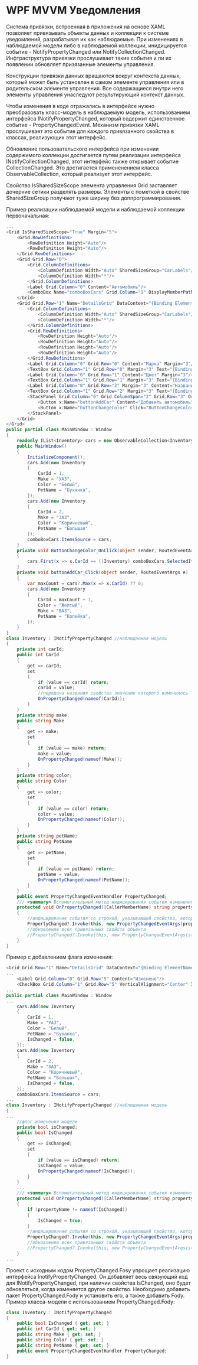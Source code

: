 # WPF MVVM Уведомления

Система привязки, встроенная в приложения на основе XAML позволяет привязывать объекты данных и коллекции к системе уведомлений, разрабатывая их как наблюдаемые. При изменениях в наблюдаемой модели либо в наблюдаемой коллекции, инидицируется событие - NotifyPropertyChanged или NotifyCollectionChanged. Инфтраструктура привязки прослушивает такие события и пи их появлении обновляет призязанные элементы управления.

Конструкции привязки данных вращаются вокруг контекста данных, который может быть установлен в самом элементе управления или в родительском элементе управления. Все содержащиеся внутри него элементы управления унаследуют результирующий контекст данных.

Чтобы изменения в коде отражались в интерфейсе нужно преобразовать класс-модель в наблюдаемую модель, использованием интерфейса INotifyPropertyChanged, который содержит единственное событие - PropertyChangedEvent. Механизм привязки XAML прослушивает это событие для каждого привязанного свойства в классах, реализующих этот интерфейс.

Обновление пользовательского интерфейса при изменении содержимого коллекции достигается путем реализации интерфейса INotifyCollectionChanged, этот интерфейс также открывает событие CollectionChanged. Это достигается примененением класса ObservableCollection<T>, который реализует этот интерфейс.

Свойство IsSharedSizeScope элемента управления Grid заставляет дочерние сетики разделять размеры. Элементы с пометкой в свойстве SharedSizeGroup получают туже ширину без доппрограммирования.

Пример реализации наблюдаемой модели и наблюдаемой коллекции первоначальная:
```csharp
...
<Grid IsSharedSizeScope="True" Margin="5">
    <Grid.RowDefinitions>
        <RowDefinition Height="Auto"/>
        <RowDefinition Height="Auto"/>
    </Grid.RowDefinitions>
    <Grid Grid.Row="0">
        <Grid.ColumnDefinitions>
            <ColumnDefinition Width="Auto" SharedSizeGroup="CarLabels"/>
            <ColumnDefinition Width="*"/>
        </Grid.ColumnDefinitions>
        <Label Grid.Column="0" Content="Автомобиль"/>
        <ComboBox Name="comboBoxCars" Grid.Column="1" DisplayMemberPath="PetName"/>
    </Grid>
    <Grid Grid.Row="1" Name="DetailsGrid" DataContext="{Binding ElementName=comboBoxCars, Path=SelectedItem}">
        <Grid.ColumnDefinitions>
            <ColumnDefinition Width="Auto" SharedSizeGroup="CarLabels"/>
            <ColumnDefinition Width="*"/>
        </Grid.ColumnDefinitions>
        <Grid.RowDefinitions>
            <RowDefinition Height="Auto"/>
            <RowDefinition Height="Auto"/>
            <RowDefinition Height="Auto"/>
            <RowDefinition Height="Auto"/>
        </Grid.RowDefinitions>
        <Label Grid.Column="0" Grid.Row="0" Content="Марка" Margin="3"/>
        <TextBox Grid.Column="1" Grid.Row="0" Margin="3" Text="{Binding Path=Make}"/>
        <Label Grid.Column="0" Grid.Row="1" Content="Цвет" Margin="3"/>
        <TextBox Grid.Column="1" Grid.Row="1" Margin="3" Text="{Binding Path=Color}"/>
        <Label Grid.Column="0" Grid.Row="2" Margin="3" Content="Название"/>
        <TextBox Grid.Column="1" Grid.Row="2" Margin="3" Text="{Binding Path=PetName}"/>
        <StackPanel Grid.Column="0" Grid.ColumnSpan="2" Grid.Row="3" Orientation="Horizontal" HorizontalAlignment="Right">
            <Button x:Name="buttonAddCar" Content="Добавить автомобиль" Margin="5" Padding="4, 2" Click="buttonAddCar_Click"/>
            <Button x:Name="buttonChangeColor" Click="ButtonChangeColor_OnClick" Content="Изменить цвет" Margin="5" Padding="4, 2"/>
        </StackPanel>
    </Grid>
</Grid>
public partial class MainWindow : Window
{
    readonly IList<Inventory> cars = new ObservableCollection<Inventory>(); //наблюдаемая коллекция
    public MainWindow()
    {
        InitializeComponent();
        cars.Add(new Inventory
        {
            CarId = 1,
            Make = "УАЗ",
            Color = "Белый",
            PetName = "Буханка",
        });
        cars.Add(new Inventory
        {
            CarId = 2,
            Make = "ЗАЗ",
            Color = "Коричневый",
            PetName = "Большая"
        });
        comboBoxCars.ItemsSource = cars;
    }
    private void ButtonChangeColor_OnClick(object sender, RoutedEventArgs e)
    {
        cars.First(x => x.CarId == ((Inventory) comboBoxCars.SelectedItem)?.CarId).Color = "Pink";
    }
    private void buttonAddCar_Click(object sender, RoutedEventArgs e)
    {
        var maxCount = cars?.Max(x => x.CarId) ?? 0;
        cars.Add(new Inventory
        {
            CarId = maxCount + 1,
            Color = "Желтый",
            Make = "ВАЗ",
            PetName = "Копейка",
        });
    }
}
class Inventory : INotifyPropertyChanged //наблюдаемая модель
{
    private int carId;
    public int CarId
    {
        get => carId;
        set
        {
            if (value == carId) return;
            carId = value;
            //передача названия свойства значение которого изменилось
            OnPropertyChanged(nameof(CarId));
        }
    }
    private string make;
    public string Make
    {
        get => make;
        set
        {
            if (value == make) return;
            make = value;
            OnPropertyChanged(nameof(Make));
        }
    }
    private string color;
    public string Color
    {
        get => color;
        set
        {
            if (value == color) return;
            color = value;
            OnPropertyChanged(nameof(Color));
        }
    }
    private string petName;
    public string PetName
    {
        get => petName;
        set
        {
            if (value == petName) return;
            petName = value;
            OnPropertyChanged(nameof(PetName));
        }
    }
    public event PropertyChangedEventHandler PropertyChanged;
    /// <summary> Вспомогательный метод индицирования события изменения свойства </summary>
    protected void OnPropertyChanged([CallerMemberName] string propertyName = "")
    {
        //индицирование события со строкой, указывающей свойство, которое было изменено и нуждается в обновлении
        PropertyChanged?.Invoke(this, new PropertyChangedEventArgs(propertyName));
        //обновление всех привязанных свойств объекта
        //PropertyChanged?.Invoke(this, new PropertyChangedEventArgs(string.Empty));
    }
}
```
Пример с добавлением флага изменения:
```csharp
<Grid Grid.Row="1" Name="DetailsGrid" DataContext="{Binding ElementName=comboBoxCars, Path=SelectedItem}">
...
    <Label Grid.Column="0" Grid.Row="5" Content="Изменено"/>
    <CheckBox Grid.Column="1" Grid.Row="5" VerticalAlignment="Center" IsEnabled="False" IsChecked="{Binding Path=IsChanged}"/>
...
public partial class MainWindow : Window
...
    cars.Add(new Inventory
    {
        CarId = 1,
        Make = "УАЗ",
        Color = "Белый",
        PetName = "Буханка",
        IsChanged = false,
    });
    cars.Add(new Inventory
    {
        CarId = 2,
        Make = "ЗАЗ",
        Color = "Коричневый",
        PetName = "Большая",
        IsChanged = false,
    });
    comboBoxCars.ItemsSource = cars;
...
class Inventory : INotifyPropertyChanged //наблюдаемая модель
{
...
    //флаг изменения модели
    private bool isChanged;
    public bool IsChanged
    {
        get => isChanged;
        set
        {
            if (value == isChanged) return;
            isChanged = value;
            OnPropertyChanged(nameof(IsChanged));
        }
    }
    ...
    /// <summary> Вспомогательный метод индицирования события изменения свойства </summary>
    protected void OnPropertyChanged([CallerMemberName] string propertyName = "")
    {
        if (propertyName != nameof(IsChanged))
        {
            IsChanged = true;
        }
        //индицирование события со строкой, указывающей свойство, которое было изменено и нуждается в обновлении
        PropertyChanged?.Invoke(this, new PropertyChangedEventArgs(propertyName));
        //обновление всех привязанных свойств объекта
        //PropertyChanged?.Invoke(this, new PropertyChangedEventArgs(string.Empty));
    }
...
```
Проект с исходным кодом PropertyChanged.Fosy упрощает реализацию интерфейса InotifyPropertyChanged. Он добавляет весь связующий код для INotifyPropertyChanged, при наличии свойства IsChanged, оно будет обновляться, когда изменяется другое свойство. Необходимо добавить пакет PropertyChanged.Fody и установить его, а также добавить Fody. Пример класса-модели с использованием PropertyChanged.Fody:
```csharp
class Inventory : INotifyPropertyChanged
{
    public bool IsChanged { get; set; }
    public int CarId { get; set; }
    public string Make { get; set; }
    public string Color { get; set; }
    public string PetName { get; set; }
    public event PropertyChangedEventHandler PropertyChanged;
}
```



